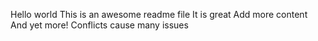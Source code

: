 Hello world
This is an awesome readme file
It is great
Add more content
And yet more!
Conflicts cause many issues
